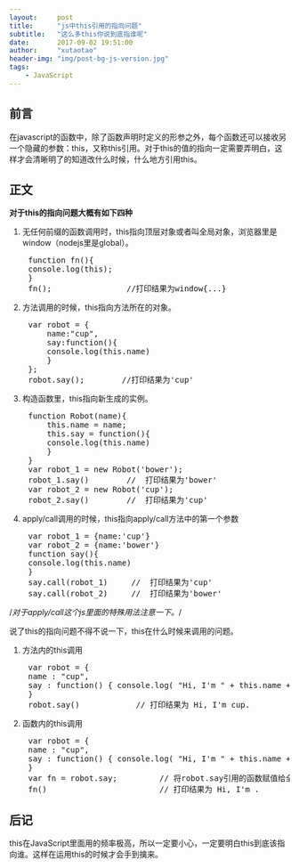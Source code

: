 ```yaml
---
layout:     post
title:      "js中this引用的指向问题"
subtitle:   "这么多this你说到底指谁呢"
date:       2017-09-02 19:51:00
author:     "xutaotao"
header-img: "img/post-bg-js-version.jpg"
tags:
    - JavaScript
---
```


## 前言 ##

在javascript的函数中，除了函数声明时定义的形参之外，每个函数还可以接收另一个隐藏的参数：this，又称this引用。对于this的值的指向一定需要弄明白，这样才会清晰明了的知道改什么时候，什么地方引用this。

## 正文 ##

**对于this的指向问题大概有如下四种**

1. 无任何前缀的函数调用时，this指向顶层对象或者叫全局对象，浏览器里是window（nodejs里是global）。

<pre>
	function fn(){
	console.log(this);
	}
	fn();                //打印结果为window{...}
</pre>

2. 方法调用的时候，this指向方法所在的对象。

<pre>
	var robot = {
		name:"cup",
		say:function(){
		console.log(this.name)
		}
	};
	robot.say();        //打印结果为'cup'
</pre>

3. 构造函数里，this指向新生成的实例。

<pre>
	function Robot(name){
		this.name = name;
		this.say = function(){
		console.log(this.name)
		}
	}
	var robot_1 = new Robot('bower');
	robot_1.say()        //  打印结果为'bower'
	var robot_2 = new Robot('cup');
	robot_2.say()        //  打印结果为'cup'
</pre>

4. apply/call调用的时候，this指向apply/call方法中的第一个参数

<pre>
	var robot_1 = {name:'cup'}
	var robot_2 = {name:'bower'}
	function say(){
	console.log(this.name)
	}
	say.call(robot_1)     //  打印结果为'cup'
	say.call(robot_2)     //  打印结果为'bower'
</pre>

/*对于apply/call这个js里面的特殊用法注意一下。*/

说了this的指向问题不得不说一下，this在什么时候来调用的问题。

1. 方法内的this调用

<pre>
	var robot = {
	name : "cup",
	say : function() { console.log( "Hi, I'm " + this.name + "."); }
	}
	robot.say()            // 打印结果为 Hi, I'm cup.
</pre>

2. 函数内的this调用

<pre>
	var robot = {
	name : "cup",
	say : function() { console.log( "Hi, I'm " + this.name + "."); }
	}
	var fn = robot.say;			// 将robot.say引用的函数赋值给全局变量 fn.
	fn()                        // 打印结果为 Hi, I'm .
</pre>

## 后记 ##

this在JavaScript里面用的频率极高，所以一定要小心，一定要明白this到底该指向谁。这样在运用this的时候才会手到擒来。